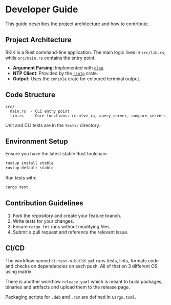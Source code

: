 # Developer Guide

This guide describes the project architecture and how to contribute.

## Project Architecture

RKIK is a Rust command-line application. The main logic lives in `src/lib.rs`, while `src/main.rs` contains the entry point.

- **Argument Parsing**: Implemented with [`clap`](https://docs.rs/clap).
- **NTP Client**: Provided by the [`rsntp`](https://crates.io/crates/rsntp) crate.
- **Output**: Uses the `console` crate for coloured terminal output.

## Code Structure

```
src/
  main.rs  - CLI entry point
  lib.rs   - Core functions: resolve_ip, query_server, compare_servers
```

Unit and CLI tests are in the `tests/` directory.

## Environment Setup

Ensure you have the latest stable Rust toolchain:

```bash
rustup install stable
rustup default stable
```

Run tests with:

```bash
cargo test
```

## Contribution Guidelines

1. Fork the repository and create your feature branch.
2. Write tests for your changes.
3. Ensure `cargo fmt` runs without modifying files.
4. Submit a pull request and reference the relevant issue.

## CI/CD

The workflow named `ci-test-n-build.yml` runs tests, lints, formats code and checks on dependencies on each push. All of that on 3 different OS using 
matrix.

There is another workflow `release.yaml` which is meant to build packages, binaries and artifacts and upload them to the 
release page.

Packaging scripts for `.deb` and `.rpm` are defined in `Cargo.toml`.

